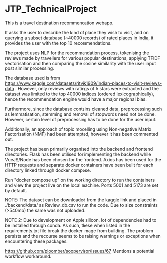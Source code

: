 # JTP_TechnicalProject

This is a travel destination recommendation webapp. 

It asks the user to describe the kind of place they wish to visit, and on querying a subset database (~40000 records) of rated places in India, it provides the user with the top 10 recommendations. 

The project uses NLP for the recommendation process, tokenising the reviews made by travellers for various popular destinations, applying TFIDF vectorisation and then comparing the cosine similarity with the user input post similar processing. 

The database used is from https://www.kaggle.com/datasets/ritvik1909/indian-places-to-visit-reviews-data . However, only reviews with ratings of 5 stars were extracted and the dataset was limited to the top 40000 indices (ordered lexicographically), hence the recommendation engine would have a major regional bias. 

Furthermore, since the database contains cleaned data, preprocessing such as lemmatisation, stemming and removal of stopwords need not be done. However, certain level of preprocessing has to be done for the user input. 

Additionally, an approach of topic modelling using Non-negative Matrix Factorisation (NMF) had been attempted, however it has been commented out. 

The project has been primarily organised into the backend and frontend directories. Flask has been utilised for implementing the backend while VueJS/Node has been chosen for the frontend. Axios has been used for the HTTP requests and separate docker containers have been built for each directory linked through docker compose.  

Run "docker compose up" on the working directory to run the containers and view the project live on the local machine. Ports 5001 and 5173 are set by default. 

NOTE: The dataset can be downloaded from the kaggle link and placed in ./backend/data/ as Review_db.csv to run the code. Due to size constraints (>540mb) the same was not uploaded. 

NOTE 2: Due to development on Apple silicon, lot of dependencies had to be installed through conda. As such, these when listed in the requirements.txt file break the docker image from building. The problem persists and the recourse seems to be raising warnings or exceptions when encountering these packages. 

https://github.com/ploomber/soopervisor/issues/67 Mentions a potential workflow workaround. 

